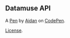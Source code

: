 Datamuse API
------------


A [Pen](https://codepen.io/aidanl/pen/payvPO) by [Aidan](https://codepen.io/aidanl) on [CodePen](https://codepen.io).

[License](https://codepen.io/aidanl/pen/payvPO/license).